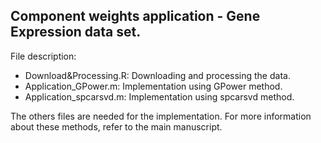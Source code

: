 ## Component weights application - Gene Expression data set.

File description:
- Download&Processing.R: Downloading and processing the data.
- Application_GPower.m: Implementation using GPower method.
- Application_spcarsvd.m: Implementation using spcarsvd method.

The others files are needed for the implementation. For more information about these methods, refer to the main manuscript.

